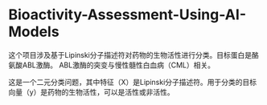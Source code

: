 # Bioactivity-Assessment-Using-AI-Models
这个项目涉及基于Lipinski分子描述符对药物的生物活性进行分类。目标蛋白是酪氨酸ABL激酶。
ABL激酶的突变与慢性髓性白血病（CML）相关。

这是一个二元分类问题，其中特征（X）是Lipinski分子描述符。用于分类的目标向量（y）是药物的生物活性，可以是活性或非活性。
